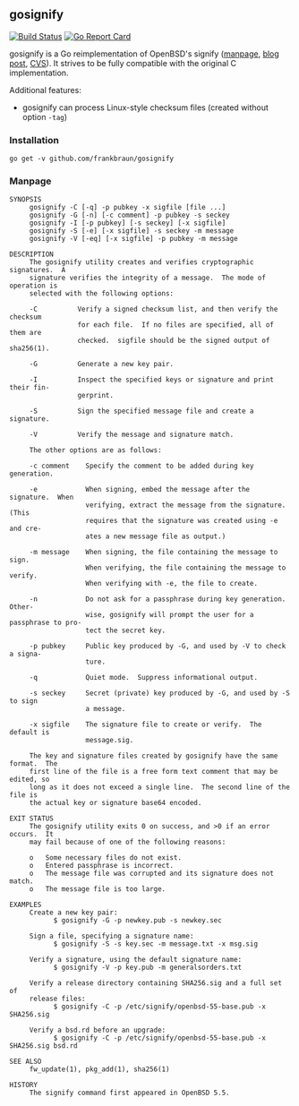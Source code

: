 ## gosignify

[![Build Status](https://img.shields.io/travis/frankbraun/gosignify.svg?style=flat-square)](https://travis-ci.org/frankbraun/gosignify) [![Go Report Card](https://goreportcard.com/badge/github.com/frankbraun/gosignify?style=flat-square)](https://goreportcard.com/report/github.com/frankbraun/gosignify)

gosignify is a Go reimplementation of OpenBSD's signify
([manpage](http://www.openbsd.org/cgi-bin/man.cgi/OpenBSD-current/man1/signify.1), [blog post](http://www.tedunangst.com/flak/post/signify), [CVS](http://cvsweb.openbsd.org/cgi-bin/cvsweb/src/usr.bin/signify/)).
It strives to be fully compatible with the original C implementation.

Additional features:

  * gosignify can process Linux-style checksum files (created without option `-tag`)


### Installation

	go get -v github.com/frankbraun/gosignify


### Manpage
```
SYNOPSIS
     gosignify -C [-q] -p pubkey -x sigfile [file ...]
     gosignify -G [-n] [-c comment] -p pubkey -s seckey
     gosignify -I [-p pubkey] [-s seckey] [-x sigfile]
     gosignify -S [-e] [-x sigfile] -s seckey -m message
     gosignify -V [-eq] [-x sigfile] -p pubkey -m message

DESCRIPTION
     The gosignify utility creates and verifies cryptographic signatures.  A
     signature verifies the integrity of a message.  The mode of operation is
     selected with the following options:

     -C          Verify a signed checksum list, and then verify the checksum
                 for each file.  If no files are specified, all of them are
                 checked.  sigfile should be the signed output of sha256(1).

     -G          Generate a new key pair.

     -I          Inspect the specified keys or signature and print their fin-
                 gerprint.

     -S          Sign the specified message file and create a signature.

     -V          Verify the message and signature match.

     The other options are as follows:

     -c comment    Specify the comment to be added during key generation.

     -e            When signing, embed the message after the signature.  When
                   verifying, extract the message from the signature.  (This
                   requires that the signature was created using -e and cre-
                   ates a new message file as output.)

     -m message    When signing, the file containing the message to sign.
                   When verifying, the file containing the message to verify.
                   When verifying with -e, the file to create.

     -n            Do not ask for a passphrase during key generation.  Other-
                   wise, gosignify will prompt the user for a passphrase to pro-
                   tect the secret key.

     -p pubkey     Public key produced by -G, and used by -V to check a signa-
                   ture.

     -q            Quiet mode.  Suppress informational output.

     -s seckey     Secret (private) key produced by -G, and used by -S to sign
                   a message.

     -x sigfile    The signature file to create or verify.  The default is
                   message.sig.

     The key and signature files created by gosignify have the same format.  The
     first line of the file is a free form text comment that may be edited, so
     long as it does not exceed a single line.  The second line of the file is
     the actual key or signature base64 encoded.

EXIT STATUS
     The gosignify utility exits 0 on success, and >0 if an error occurs.  It
     may fail because of one of the following reasons:

     o   Some necessary files do not exist.
     o   Entered passphrase is incorrect.
     o   The message file was corrupted and its signature does not match.
     o   The message file is too large.

EXAMPLES
     Create a new key pair:
           $ gosignify -G -p newkey.pub -s newkey.sec

     Sign a file, specifying a signature name:
           $ gosignify -S -s key.sec -m message.txt -x msg.sig

     Verify a signature, using the default signature name:
           $ gosignify -V -p key.pub -m generalsorders.txt

     Verify a release directory containing SHA256.sig and a full set of
     release files:
           $ gosignify -C -p /etc/signify/openbsd-55-base.pub -x SHA256.sig

     Verify a bsd.rd before an upgrade:
           $ gosignify -C -p /etc/signify/openbsd-55-base.pub -x SHA256.sig bsd.rd

SEE ALSO
     fw_update(1), pkg_add(1), sha256(1)

HISTORY
     The signify command first appeared in OpenBSD 5.5.
```
